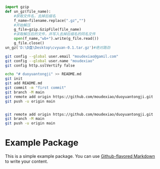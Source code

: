``` python
import gzip
def un_gz(file_name):
    #获取文件名，去掉后缀名
    f_name=filename.replace(".gz","")
    #开始解压
    g_file=gzip.GzipFile(file_name)
    #读取解压后的文件，并写入去掉后缀名的同名文件
    open(f_name,"wb+").write(g_file.read())
    g_file.close()
un_gz('D:\D盘\Desktop\cvyuan-0.1.tar.gz')#绝对路劲
```

``` bash
git config --global user.email "moudexiao@gamil.com"
git config --global user.name "moudexiao"
git config http.sslVertify false

echo "# duoyuantongji" >> README.md
git init
git add README.md
git commit -m "first commit"
git branch -M main
git remote add origin https://github.com/moudexiao/duoyuantongji.git
git push -u origin main


git remote add origin https://github.com/moudexiao/duoyuantongji.git
git branch -M main
git push -u origin main
```

# Example Package

This is a simple example package. You can use
[Github-flavored Markdown](https://guides.github.com/features/mastering-markdown/)
to write your content.

